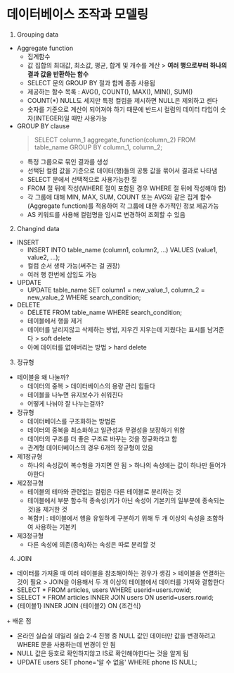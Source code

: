# 데이터베이스 조작과 모델링
1. Grouping data
- Aggregate function
  - 집계함수
  - 값 집합의 최대값, 최소값, 평균, 합계 및 개수를 계산 > **여러 행으로부터 하나의 결과 값을 반환하는 함수**
  - SELECT 문의 GROUP BY 절과 함께 종종 사용됨
  - 제공하는 함수 목록 : AVG(), COUNT(), MAX(), MIN(), SUM()
  - COUNT(*) NULL도 세지만 특정 컬럼을 제시하면 NULL은 제외하고 센다
  - 숫자를 기준으로 계산이 되어져야 하기 때문에 반드시 컬럼의 데이터 타입이 숫자(INTEGER)일 때만 사용가능
- GROUP BY clause
  > SELECT column_1 aggregate_function(column_2) FROM table_name GROUP BY column_1, column_2;
  - 특정 그룹으로 묶인 결과를 생성
  - 선택된 컬럼 값을 기준으로 데이터(행)들의 공통 값을 묶어서 결과로 나타냄
  - SELECT 문에서 선택적으로 사용가능한 절
  - FROM 절 뒤에 작성(WHERE 절이 포함된 경우 WHERE 절 뒤에 작성해야 함)
  - 각 그룹에 대해 MIN, MAX, SUM, COUNT 또는 AVG와 같은 집계 함수(Aggregate function)를 적용하여 각 그룹에 대한 추가적인 정보 제공가능
  - AS 키워드를 사용해 컬럼명을 임시로 변경하여 조회할 수 있음

2. Changind data
- INSERT
  - INSERT INTO table_name (column1, column2, ...) VALUES (value1, value2, ...);
  - 컬럼 순서 생략 가능(써주는 걸 권장)
  - 여러 행 한번에 삽입도 가능
- UPDATE
  - UPDATE table_name SET column1 = new_value_1, column_2 = new_value_2 WHERE search_condition;
- DELETE
  - DELETE FROM table_name WHERE search_condition;
  - 테이블에서 행을 제거
  - 데이터를 날리지않고 삭제하는 방법, 지우긴 지우는데 지웠다는 표시를 남겨준다 > soft delete
  - 아예 데이터를 없애버리는 방법 > hard delete

3. 정규형
- 테이블을 왜 나눌까?
  - 데이터의 중복 > 데이터베이스의 용량 관리 힘들다
  - 테이블을 나누면 유지보수가 쉬워진다
  - 어떻게 나눠야 잘 나누는걸까?
- 정규형
  - 데이터베이스를 구조화하는 방법론
  - 데이터의 중복을 최소화하고 일관성과 무결성을 보장하기 위함
  - 데이터의 구조를 더 좋은 구조로 바꾸는 것을 정규화라고 함
  - 관계형 데이터베이스의 경우 6개의 정규형이 있음
- 제1정규형
  - 하나의 속성값이 복수형을 가지면 안 됨 > 하나의 속성에는 값이 하나만 들어가야한다
- 제2정규형
  - 테이블의 테마와 관련없는 컬럼은 다른 테이블로 분리하는 것
  - 테이블에서 부분 함수적 종속성(키가 아닌 속성이 기본키의 일부분에 종속되는 것)을 제거한 것
  - 복합키 : 테이블에서 행을 유일하게 구분하기 위해 두 개 이상의 속성을 조합하여 사용하는 기본키
- 제3정규형
  - 다른 속성에 의존(종속)하는 속성은 따로 분리할 것

4. JOIN
- 데이터를 가져올 때 여러 테이블을 참조해야하는 경우가 생김 > 테이블을 연결하는 것이 필요 > JOIN을 이용해서 두 개 이상의 테이블에서 데이터를 가져와 결합한다
- SELECT * FROM articles, users WHERE userid=users.rowid;
- SELECT * FROM articles INNER JOIN users ON userid=users.rowid;
- {테이블1} INNER JOIN {테이블2} ON {조건식}

\+ 배운 점
- 온라인 실습실 데일리 실습 2-4 진행 중 NULL 값인 데이터만 값을 변경하려고 WHERE 문을 사용하는데 변경이 안 됨
- NULL 값은 등호로 확인하지않고 IS로 확인해야한다는 것을 알게 됨
- UPDATE users SET phone='알 수 없음' WHERE phone IS NULL;
